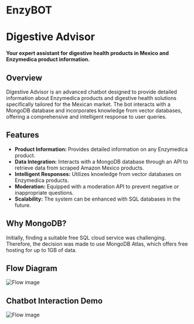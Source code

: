 # EnzyBOT

# Digestive Advisor

**Your expert assistant for digestive health products in Mexico and Enzymedica product information.**

## Overview

Digestive Advisor is an advanced chatbot designed to provide detailed information about Enzymedica products and digestive health solutions specifically tailored for the Mexican market. The bot interacts with a MongoDB database and incorporates knowledge from vector databases, offering a comprehensive and intelligent response to user queries.

## Features

- **Product Information:** Provides detailed information on any Enzymedica product.
- **Data Integration:** Interacts with a MongoDB database through an API to retrieve data from scraped Amazon Mexico products.
- **Intelligent Responses:** Utilizes knowledge from vector databases on Enzymedica products.
- **Moderation:** Equipped with a moderation API to prevent negative or inappropriate questions.
- **Scalability:** The system can be enhanced with SQL databases in the future.

## Why MongoDB?

Initially, finding a suitable free SQL cloud service was challenging. Therefore, the decision was made to use MongoDB Atlas, which offers free hosting for up to 1GB of data.

## Flow Diagram

![Flow image](https://github.com/SriKumarD/EnzyBOT/blob/main/Flow_Diagram.png)


## Chatbot Interaction Demo

![Flow image](https://github.com/SriKumarD/EnzyBOT/blob/main/About_Products.png)
